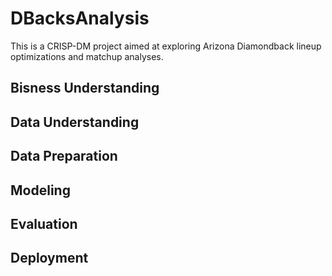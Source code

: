 # DBacksAnalysis
This is a CRISP-DM project aimed at exploring Arizona Diamondback lineup optimizations and matchup analyses.

## Bisness Understanding

## Data Understanding

## Data Preparation

## Modeling

## Evaluation

## Deployment
